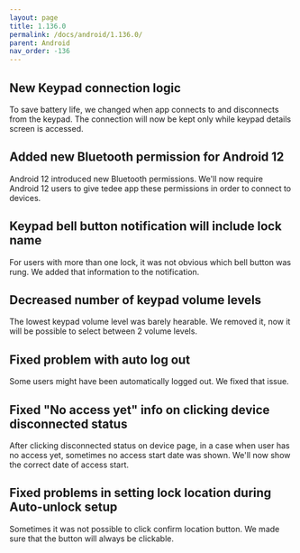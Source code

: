 ```yaml
---
layout: page
title: 1.136.0
permalink: /docs/android/1.136.0/
parent: Android
nav_order: -136
---
```


## New Keypad connection logic
To save battery life, we changed when app connects to and disconnects from the keypad. The connection will now be kept only while keypad details screen is accessed.

## Added new Bluetooth permission for Android 12
Android 12 introduced new Bluetooth permissions. We'll now require Android 12 users to give tedee app these permissions in order to connect to devices.

## Keypad bell button notification will include lock name
For users with more than one lock, it was not obvious which bell button was rung. We added that information to the notification.

## Decreased number of keypad volume levels
The lowest keypad volume level was barely hearable. We removed it, now it will be possible to select between 2 volume levels.

## Fixed problem with auto log out
Some users might have been automatically logged out. We fixed that issue.

## Fixed "No access yet" info on clicking device disconnected status
After clicking disconnected status on device page, in a case when user has no access yet, sometimes no access start date was shown. We'll now show the correct date of access start.

## Fixed problems in setting lock location during Auto-unlock setup
Sometimes it was not possible to click confirm location button. We made sure that the button will always be clickable.